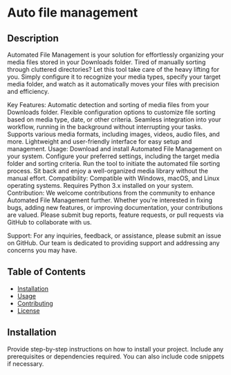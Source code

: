 # Auto file management

## Description

Automated File Management is your solution for effortlessly organizing your media files stored in your Downloads folder. Tired of manually sorting through cluttered directories? Let this tool take care of the heavy lifting for you. Simply configure it to recognize your media types, specify your target media folder, and watch as it automatically moves your files with precision and efficiency.

Key Features:
Automatic detection and sorting of media files from your Downloads folder.
Flexible configuration options to customize file sorting based on media type, date, or other criteria.
Seamless integration into your workflow, running in the background without interrupting your tasks.
Supports various media formats, including images, videos, audio files, and more.
Lightweight and user-friendly interface for easy setup and management.
Usage:
Download and install Automated File Management on your system.
Configure your preferred settings, including the target media folder and sorting criteria.
Run the tool to initiate the automated file sorting process.
Sit back and enjoy a well-organized media library without the manual effort.
Compatibility:
Compatible with Windows, macOS, and Linux operating systems.
Requires Python 3.x installed on your system.
Contribution:
We welcome contributions from the community to enhance Automated File Management further. Whether you're interested in fixing bugs, adding new features, or improving documentation, your contributions are valued. Please submit bug reports, feature requests, or pull requests via GitHub to collaborate with us.

Support:
For any inquiries, feedback, or assistance, please submit an issue on GitHub. Our team is dedicated to providing support and addressing any concerns you may have.

## Table of Contents

- [Installation](#installation)
- [Usage](#usage)
- [Contributing](#contributing)
- [License](#license)

## Installation

Provide step-by-step instructions on how to install your project. Include any prerequisites or dependencies required. You can also include code snippets if necessary.


